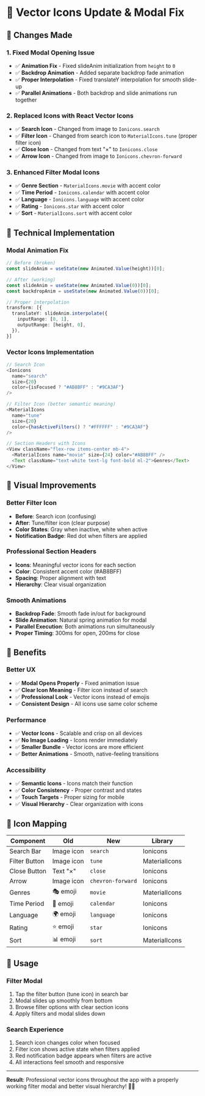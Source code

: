 # 🎨 Vector Icons Update & Modal Fix

## 🔧 **Changes Made**

### **1. Fixed Modal Opening Issue**
- ✅ **Animation Fix** - Fixed slideAnim initialization from `height` to `0`
- ✅ **Backdrop Animation** - Added separate backdrop fade animation
- ✅ **Proper Interpolation** - Fixed translateY interpolation for smooth slide-up
- ✅ **Parallel Animations** - Both backdrop and slide animations run together

### **2. Replaced Icons with React Vector Icons**
- ✅ **Search Icon** - Changed from image to `Ionicons.search`
- ✅ **Filter Icon** - Changed from search icon to `MaterialIcons.tune` (proper filter icon)
- ✅ **Close Icon** - Changed from text "×" to `Ionicons.close`
- ✅ **Arrow Icon** - Changed from image to `Ionicons.chevron-forward`

### **3. Enhanced Filter Modal Icons**
- ✅ **Genre Section** - `MaterialIcons.movie` with accent color
- ✅ **Time Period** - `Ionicons.calendar` with accent color
- ✅ **Language** - `Ionicons.language` with accent color
- ✅ **Rating** - `Ionicons.star` with accent color
- ✅ **Sort** - `MaterialIcons.sort` with accent color

## 🎯 **Technical Implementation**

### **Modal Animation Fix**
```typescript
// Before (broken)
const slideAnim = useState(new Animated.Value(height))[0];

// After (working)
const slideAnim = useState(new Animated.Value(0))[0];
const backdropAnim = useState(new Animated.Value(0))[0];

// Proper interpolation
transform: [{
  translateY: slideAnim.interpolate({
    inputRange: [0, 1],
    outputRange: [height, 0],
  }),
}]
```

### **Vector Icons Implementation**
```typescript
// Search Icon
<Ionicons 
  name="search" 
  size={20} 
  color={isFocused ? "#AB8BFF" : "#9CA3AF"} 
/>

// Filter Icon (better semantic meaning)
<MaterialIcons 
  name="tune" 
  size={20} 
  color={hasActiveFilters() ? "#FFFFFF" : "#9CA3AF"} 
/>

// Section Headers with Icons
<View className="flex-row items-center mb-4">
  <MaterialIcons name="movie" size={24} color="#AB8BFF" />
  <Text className="text-white text-lg font-bold ml-2">Genres</Text>
</View>
```

## 🎨 **Visual Improvements**

### **Better Filter Icon**
- **Before**: Search icon (confusing)
- **After**: Tune/filter icon (clear purpose)
- **Color States**: Gray when inactive, white when active
- **Notification Badge**: Red dot when filters are applied

### **Professional Section Headers**
- **Icons**: Meaningful vector icons for each section
- **Color**: Consistent accent color (#AB8BFF)
- **Spacing**: Proper alignment with text
- **Hierarchy**: Clear visual organization

### **Smooth Animations**
- **Backdrop Fade**: Smooth fade in/out for background
- **Slide Animation**: Natural spring animation for modal
- **Parallel Execution**: Both animations run simultaneously
- **Proper Timing**: 300ms for open, 200ms for close

## 🚀 **Benefits**

### **Better UX**
- ✅ **Modal Opens Properly** - Fixed animation issue
- ✅ **Clear Icon Meaning** - Filter icon instead of search
- ✅ **Professional Look** - Vector icons instead of emojis
- ✅ **Consistent Design** - All icons use same color scheme

### **Performance**
- ✅ **Vector Icons** - Scalable and crisp on all devices
- ✅ **No Image Loading** - Icons render immediately
- ✅ **Smaller Bundle** - Vector icons are more efficient
- ✅ **Better Animations** - Smooth, native-feeling transitions

### **Accessibility**
- ✅ **Semantic Icons** - Icons match their function
- ✅ **Color Consistency** - Proper contrast and states
- ✅ **Touch Targets** - Proper sizing for mobile
- ✅ **Visual Hierarchy** - Clear organization with icons

## 📱 **Icon Mapping**

| Component | Old | New | Library |
|-----------|-----|-----|---------|
| Search Bar | Image icon | `search` | Ionicons |
| Filter Button | Image icon | `tune` | MaterialIcons |
| Close Button | Text "×" | `close` | Ionicons |
| Arrow | Image icon | `chevron-forward` | Ionicons |
| Genres | 🎭 emoji | `movie` | MaterialIcons |
| Time Period | 📅 emoji | `calendar` | Ionicons |
| Language | 🌍 emoji | `language` | Ionicons |
| Rating | ⭐ emoji | `star` | Ionicons |
| Sort | 📊 emoji | `sort` | MaterialIcons |

## 🎯 **Usage**

### **Filter Modal**
1. Tap the filter button (tune icon) in search bar
2. Modal slides up smoothly from bottom
3. Browse filter options with clear section icons
4. Apply filters and modal slides down

### **Search Experience**
1. Search icon changes color when focused
2. Filter icon shows active state when filters applied
3. Red notification badge appears when filters are active
4. All interactions feel smooth and responsive

---

**Result**: Professional vector icons throughout the app with a properly working filter modal and better visual hierarchy! 🎨✨